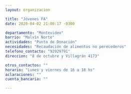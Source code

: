 ```yaml
---
layout: organizacion

title: "Jóvenes FA"
date: 2020-04-02 21:00:17 -0300

departamento: "Montevideo"
barrio: "Malvín Norte"
actividades: "Punto de Donación"
necesidades: "Recaudación de alimentos no perecederos"
telefono_contacto: "92929791"
direccion: "8 de octubre y Villagrán 4173"

otros_contactos: ""
horario: "Lunes y viernes de 16 a 18 hs"
aclaraciones: ""
cuenta_bancaria: ""

---
```

